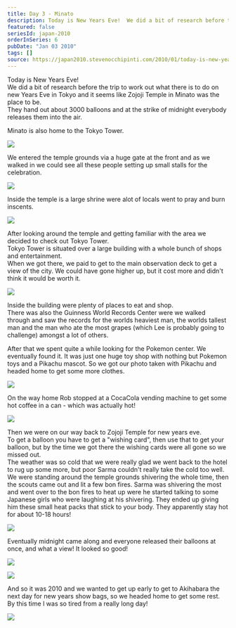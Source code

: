 ```yaml
---
title: Day 3 - Minato
description: Today is New Years Eve!  We did a bit of research before the trip to work out what there is to do on new Years Eve in Tokyo and it seems lik...
featured: false
seriesId: japan-2010
orderInSeries: 6
pubDate: "Jan 03 2010"
tags: []
source: https://japan2010.stevenocchipinti.com/2010/01/today-is-new-years-eve-we-did-bit-of.html
---
```


Today is New Years Eve!  
We did a bit of research before the trip to work out what there is to do on new Years Eve in Tokyo and it seems like Zojoji Temple in Minato was the place to be.  
They hand out about 3000 balloons and at the strike of midnight everybody releases them into the air.

Minato is also home to the Tokyo Tower.

[![](https://4.bp.blogspot.com/_l2YQkMP1pOU/Sz9hqen5RRI/AAAAAAAAAN0/hit9UshC0iU/s320/DSC_0017.JPG)](https://4.bp.blogspot.com/_l2YQkMP1pOU/Sz9hqen5RRI/AAAAAAAAAN0/hit9UshC0iU/s1600-h/DSC_0017.JPG)

We entered the temple grounds via a huge gate at the front and as we walked in we could see all these people setting up small stalls for the celebration.

[![](https://2.bp.blogspot.com/_l2YQkMP1pOU/Sz9hruLCQ0I/AAAAAAAAAN8/w9AL7mhRoao/s320/DSC_0020.JPG)](https://2.bp.blogspot.com/_l2YQkMP1pOU/Sz9hruLCQ0I/AAAAAAAAAN8/w9AL7mhRoao/s1600-h/DSC_0020.JPG)

Inside the temple is a large shrine were alot of locals went to pray and burn inscents.

[![](https://1.bp.blogspot.com/_l2YQkMP1pOU/Sz9htNbrT7I/AAAAAAAAAOE/c1xbrKDmEj8/s320/DSC_0035.JPG)](https://1.bp.blogspot.com/_l2YQkMP1pOU/Sz9htNbrT7I/AAAAAAAAAOE/c1xbrKDmEj8/s1600-h/DSC_0035.JPG)

After looking around the temple and getting familiar with the area we decided to check out Tokyo Tower.  
Tokyo Tower is situated over a large building with a whole bunch of shops and entertainment.  
When we got there, we paid to get to the main observation deck to get a view of the city. We could have gone higher up, but it cost more and didn't think it would be worth it.

[![](https://4.bp.blogspot.com/_l2YQkMP1pOU/Sz9hu-lzlDI/AAAAAAAAAOM/EXrF1VNErVU/s320/DSC_0055.JPG)](https://4.bp.blogspot.com/_l2YQkMP1pOU/Sz9hu-lzlDI/AAAAAAAAAOM/EXrF1VNErVU/s1600-h/DSC_0055.JPG)

Inside the building were plenty of places to eat and shop.  
There was also the Guinness World Records Center were we walked through and saw the records for the worlds heaviest man, the worlds tallest man and the man who ate the most grapes (which Lee is probably going to challenge) amongst a lot of others.

After that we spent quite a while looking for the Pokemon center. We eventually found it. It was just one huge toy shop with nothing but Pokemon toys and a Pikachu mascot. So we got our photo taken with Pikachu and headed home to get some more clothes.

[![](https://4.bp.blogspot.com/_l2YQkMP1pOU/Sz9hyRX9xQI/AAAAAAAAAOc/60ZJ2Bb8RUY/s320/DSC_0097.JPG)](https://4.bp.blogspot.com/_l2YQkMP1pOU/Sz9hyRX9xQI/AAAAAAAAAOc/60ZJ2Bb8RUY/s1600-h/DSC_0097.JPG)

On the way home Rob stopped at a CocaCola vending machine to get some hot coffee in a can - which was actually hot!

[![](https://3.bp.blogspot.com/_l2YQkMP1pOU/Sz9h0pYL_RI/AAAAAAAAAOk/nCE6ymwDO9g/s320/DSC_0103.JPG)](https://3.bp.blogspot.com/_l2YQkMP1pOU/Sz9h0pYL_RI/AAAAAAAAAOk/nCE6ymwDO9g/s1600-h/DSC_0103.JPG)

Then we were on our way back to Zojoji Temple for new years eve.  
To get a balloon you have to get a "wishing card", then use that to get your balloon, but by the time we got there the wishing cards were all gone so we missed out.  
The weather was so cold that we were really glad we went back to the hotel to rug up some more, but poor Sarma couldn't really take the cold too well.  
We were standing around the temple grounds shivering the whole time, then the scouts came out and lit a few bon fires. Sarma was shivering the most and went over to the bon fires to heat up were he started talking to some Japanese girls who were laughing at his shivering. They ended up giving him these small heat packs that stick to your body. They apparently stay hot for about 10-18 hours!

[![](https://2.bp.blogspot.com/_l2YQkMP1pOU/Sz9h2de7zmI/AAAAAAAAAOs/6_h3hqQaZI8/s320/DSC_0115.JPG)](https://2.bp.blogspot.com/_l2YQkMP1pOU/Sz9h2de7zmI/AAAAAAAAAOs/6_h3hqQaZI8/s1600-h/DSC_0115.JPG)

Eventually midnight came along and everyone released their balloons at once, and what a view! It looked so good!

[![](https://1.bp.blogspot.com/_l2YQkMP1pOU/Sz9h4IY_7qI/AAAAAAAAAO0/BgnfbGbd-N4/s320/DSC_0122.JPG)](https://1.bp.blogspot.com/_l2YQkMP1pOU/Sz9h4IY_7qI/AAAAAAAAAO0/BgnfbGbd-N4/s1600-h/DSC_0122.JPG)

[![](https://4.bp.blogspot.com/_l2YQkMP1pOU/Sz9h6AwW3TI/AAAAAAAAAO8/a3hjHzNi_4A/s320/DSC_0130.JPG)](https://4.bp.blogspot.com/_l2YQkMP1pOU/Sz9h6AwW3TI/AAAAAAAAAO8/a3hjHzNi_4A/s1600-h/DSC_0130.JPG)

And so it was 2010 and we wanted to get up early to get to Akihabara the next day for new years show bags, so we headed home to get some rest.  
By this time I was so tired from a really long day!

[![](https://3.bp.blogspot.com/_l2YQkMP1pOU/Sz9h8KVdElI/AAAAAAAAAPE/Bfl30VdE0XE/s320/DSC_0131.JPG)](https://3.bp.blogspot.com/_l2YQkMP1pOU/Sz9h8KVdElI/AAAAAAAAAPE/Bfl30VdE0XE/s1600-h/DSC_0131.JPG)

